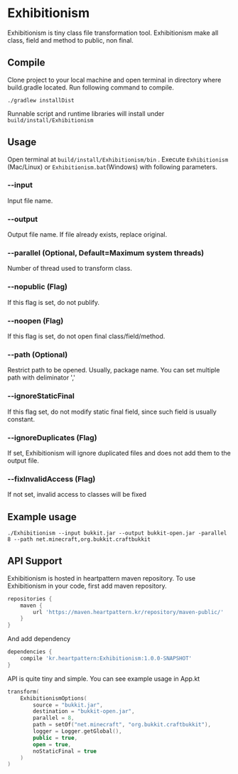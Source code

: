 # Exhibitionism

Exhibitionism is tiny class file transformation tool. Exhibitionism make all class, field and method to public, non
final.

## Compile

Clone project to your local machine and open terminal in directory where build.gradle located. Run following command to
compile.

```
./gradlew installDist
```

Runnable script and runtime libraries will install under `build/install/Exhibitionism`

## Usage

Open terminal at `build/install/Exhibitionism/bin` . Execute `Exhibitionism` (Mac/Linux) or `Exhibitionism.bat`(Windows)
with following parameters.

### --input

Input file name.

### --output

Output file name. If file already exists, replace original.

### --parallel (Optional, Default=Maximum system threads)

Number of thread used to transform class.

### --nopublic (Flag)

If this flag is set, do not publify.

### --noopen (Flag)

If this flag is set, do not open final class/field/method.

### --path (Optional)

Restrict path to be opened. Usually, package name. You can set multiple path with deliminator ','

### --ignoreStaticFinal

If this flag set, do not modify static final field, since such field is usually constant. 

### --ignoreDuplicates (Flag)

If set, Exhibitionism will ignore duplicated files and does not add them to the output file.

### --fixInvalidAccess (Flag)

If not set, invalid access to classes will be fixed

## Example usage

```
./Exhibitionism --input bukkit.jar --output bukkit-open.jar -parallel 8 --path net.minecraft,org.bukkit.craftbukkit
```

## API Support

Exhibitionism is hosted in heartpattern maven repository. To use Exhibitionism in your code, first add maven repository.

```groovy
repositories {
    maven {
        url 'https://maven.heartpattern.kr/repository/maven-public/'
    }
}
```

And add dependency

```groovy
dependencies {
    compile 'kr.heartpattern:Exhibitionism:1.0.0-SNAPSHOT'
}
```

API is quite tiny and simple. You can see example usage in App.kt

```kotlin
transform(
    ExhibitionismOptions(
        source = "bukkit.jar",
        destination = "bukkit-open.jar",
        parallel = 8,
        path = setOf("net.minecraft", "org.bukkit.craftbukkit"),
        logger = Logger.getGlobal(),
        public = true,
        open = true,
        noStaticFinal = true
    )
)
```
